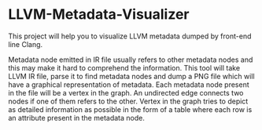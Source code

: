 # LLVM-Metadata-Visualizer
This project will help you to visualize LLVM metadata dumped by front-end line Clang. 

Metadata node emitted in IR file usually refers to other metadata nodes and this may make it hard to comprehend the information. This tool will take LLVM IR file, parse it to find metadata nodes and dump a PNG file which will have a graphical representation of metadata. Each metadata node present in the file will be a vertex in the graph. An undirected edge connects two nodes if one of them refers to the other.
Vertex in the graph tries to depict as detailed information as possible in the form of a table where each row is an attribute present in the metadata node.


